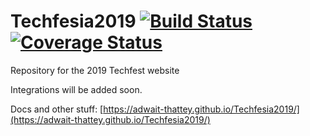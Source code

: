 # Techfesia2019 [![Build Status](https://travis-ci.org/adwait-thattey/Techfesia2019.svg?branch=master)](https://travis-ci.org/adwait-thattey/Techfesia2019)   [![Coverage Status](https://coveralls.io/repos/github/adwait-thattey/Techfesia2019/badge.svg?branch=master)](https://coveralls.io/github/adwait-thattey/Techfesia2019?branch=master)


Repository for the 2019 Techfest website 

Integrations will be added soon.

Docs and other stuff: [https://adwait-thattey.github.io/Techfesia2019/](https://adwait-thattey.github.io/Techfesia2019/)
